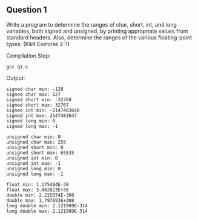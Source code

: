 ## Question 1
Write a program to determine the ranges of char, short, int, and long variables, both signed and unsigned, by printing appropriate values from standard headers. Also, determine the ranges of the various floating-point types. (K&R Exercise 2-1)

Compilation Step:

	gcc q1.c

Output:

	signed char min: -128
	signed char max: 127
	signed short min: -32768
	signed short max: 32767
	signed int min: -2147483648
	signed int max: 2147483647
	signed long min: 0
	signed long max: -1

	unsigned char min: 0
	unsigned char max: 255
	unsigned short min: 0
	unsigned short max: 65535
	unsigned int min: 0
	unsigned int max: -1
	unsigned long min: 0
	unsigned long max: -1

	float min: 1.175494E-38
	float max: 3.402823E+38
	double min: 2.225074E-308
	double max: 1.797693E+308
	long double min: 2.121989E-314
	long double max: 2.121989E-314
